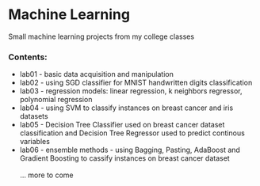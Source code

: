 # Machine Learning

Small machine learning projects from my college classes


### Contents:
- lab01 - basic data acquisition and manipulation
- lab02 - using SGD classifier for MNIST handwritten digits classification
- lab03 - regression models: linear regression, k neighbors regressor, polynomial regression  
- lab04 - using SVM to classify instances on breast cancer and iris datasets  
- lab05 - Decision Tree Classifier used on breast cancer dataset classification and Decision Tree Regressor used to predict continous variables  
- lab06 - ensemble methods - using Bagging, Pasting, AdaBoost and Gradient Boosting to cassify instances on breast cancer dataset  
\
... more to come
